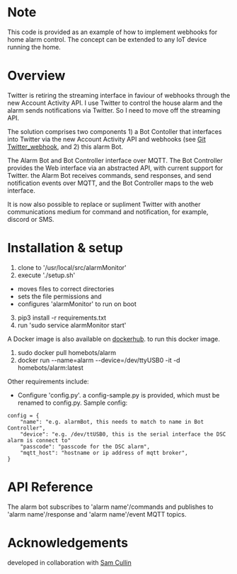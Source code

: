 # Note
This code is provided as an example of how to implement webhooks for home alarm control.  The concept can be extended to
any IoT device running the home.

# Overview
Twitter is retiring the streaming interface in faviour of webhooks through the new Account Activity API.  I use Twitter to control
the house alarm and the alarm sends notifications via Twitter.  So I need to move off the streaming API.

The solution comprises two components 1) a Bot Contoller that interfaces into Twitter via the new Account Activity API
and webhooks (see [Git Twitter_webhook](https://github.com/ccullin/twitter-webhook), and 2) this alarm Bot.

The Alarm Bot and Bot Controller interface over MQTT.  The Bot Controller provides the Web interface via an abstracted API,
with current support for Twitter. the Alarm Bot receives commands, send responses, and send notification events over MQTT, 
and the Bot Controller maps to the web interface.

It is now also possible to replace or supliment Twitter with another communications medium for command and notification,
for example, discord or SMS.

# Installation & setup

1. clone to '/usr/local/src/alarmMonitor'
2. execute './setup.sh'
- moves files to correct directories
- sets the file permissions and
- configures 'alarmMonitor' to run on boot
3. pip3 install -r requirements.txt
4. run 'sudo service alarmMonitor start'

A Docker image is also available on [dockerhub](https://hub.docker.com/u/homebots/dashboard/).
to run this docker image.
1. sudo docker pull homebots/alarm
2. docker run --name=alarm --device=/dev/ttyUSB0 -it -d homebots/alarm:latest


Other requirements include:

-  Configure 'config.py'. a config-sample.py is provided, which must be renamed to config.py.
Sample config:
```
config = {
    "name": "e.g. alarmBot, this needs to match to name in Bot Controller",
    "device": "e.g. /dev/ttUSB0, this is the serial interface the DSC alarm is connect to"
    "passcode": "passcode for the DSC alarm",
    "mqtt_host": "hostname or ip address of mqtt broker",
}
```

# API Reference

The alarm bot subscribes to 'alarm name'/commands and publishes to 'alarm name'/response and 'alarm name'/event MQTT topics.


# Acknowledgements

developed in collaboration with [Sam Cullin](https://samcullin.github.io/)

